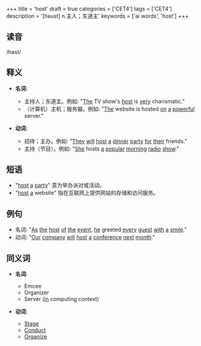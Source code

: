 +++
title = 'host'
draft = true
categories = ['CET4']
tags = ['CET4']
description = '[həust] n.主人；东道主'
keywords = ['ai words', 'host']
+++

## 读音
/həst/

## 释义
- **名词**:
  - 主持人；东道主。例如: "[The](/post/the/) TV show's [host](/post/host/) is [very](/post/very/) charismatic."
  - （计算机）主机；服务器。例如: "[The](/post/the/) website is hosted [on](/post/on/) [a](/post/a/) [powerful](/post/powerful/) server."

- **动词**:
  - 招待；主办。例如: "[They](/post/they/) [will](/post/will/) [host](/post/host/) [a](/post/a/) [dinner](/post/dinner/) [party](/post/party/) [for](/post/for/) [their](/post/their/) friends."
  - 主持（节目）。例如: "[She](/post/she/) hosts [a](/post/a/) [popular](/post/popular/) [morning](/post/morning/) [radio](/post/radio/) [show](/post/show/)."

## 短语
- "[host](/post/host/) [a](/post/a/) [party](/post/party/)" 意为举办派对或活动。
- "[host](/post/host/) [a](/post/a/) website" 指在互联网上提供网站的存储和访问服务。

## 例句
- 名词: "[As](/post/as/) [the](/post/the/) [host](/post/host/) [of](/post/of/) [the](/post/the/) [event](/post/event/), [he](/post/he/) greeted [every](/post/every/) [guest](/post/guest/) [with](/post/with/) [a](/post/a/) [smile](/post/smile/)."
- 动词: "[Our](/post/our/) [company](/post/company/) [will](/post/will/) [host](/post/host/) [a](/post/a/) [conference](/post/conference/) [next](/post/next/) [month](/post/month/)."

## 同义词
- **名词**:
  - Emcee
  - Organizer
  - Server ([in](/post/in/) computing context)

- **动词**:
  - [Stage](/post/stage/)
  - [Conduct](/post/conduct/)
  - [Organize](/post/organize/)
